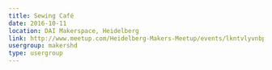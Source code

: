 ```yaml
---
title: Sewing Café
date: 2016-10-11
location: DAI Makerspace, Heidelberg
link: http://www.meetup.com/Heidelberg-Makers-Meetup/events/lkntvlyvnbpb/
usergroup: makershd
type: usergroup
---
```

